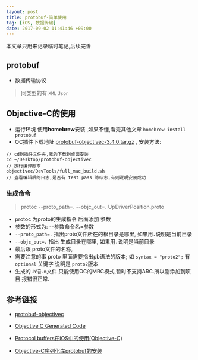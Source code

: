 ```yaml
---
layout: post
title: protobuf-简单使用 
tag: [iOS, 数据传输]
date: 2017-09-02 11:41:46 +09:00
---
```


本文章只用来记录临时笔记,后续完善

## protobuf 
* 数据传输协议
> 同类型的有 `XML` `Json` 

## Objective-C的使用

* 运行环境  使用**homebrew**安装 ,如果不懂,看完其他文章 `homebrew install protobuf` 
* OC插件下载地址    [protobuf-objectivec-3.4.0.tar.gz](https://github.com/google/protobuf/releases/download/v3.4.0/protobuf-objectivec-3.4.0.tar.gz) , 安装方法: 

```
// cd到插件文件夹,我的下载到桌面安装
cd ~/Desktop/protobuf-objectivec
// 执行编译脚本
objectivec/DevTools/full_mac_build.sh
// 查看编辑后的日志,是否有 test pass 等标志,有则说明安装成功
```

### 生成命令
> protoc --proto_path=. --objc_out=. UpDriverPosition.proto

* protoc 为proto的生成指令 后面添加 参数
* 参数的形式为:  --参数命令名=参数
* `--proto_path=.`  指出proto文件所在的根目录是哪里, 如果用`.`说明是当前目录
* `--objc_out=.` 指出 生成目录在哪里, 如果用`.`说明是当前目录
* 最后跟 proto文件的名称, 
* 需要注意的事 proto 里面需要指出pb语法的版本; 如 `syntax = "proto2";` 有 `optional` 关键字 说明是 `proto2`版本
* 生成的`.h`语`.m`文件 只能使用OC的MRC模式,暂时不支持ARC.所以刚添加到项目 报错很正常.

## 参考链接

* [protobuf-objectivec](https://github.com/google/protobuf/tree/master/objectivec)
* [Objective C Generated Code](https://developers.google.com/protocol-buffers/docs/reference/objective-c-generated)

* [Protocol buffers在iOS中的使用(Objective-C)](http://www.jianshu.com/p/c17260b36928)
* [Objective-C序列化库protobuf的安装](https://hawk0620.github.io/blog/2016/01/10/protobuf-objc/)



